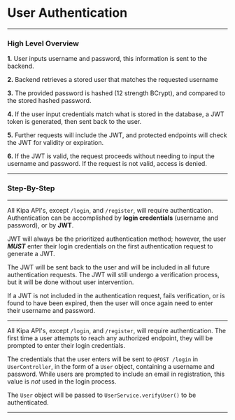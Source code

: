 # **User Authentication** 

___

### High Level Overview

**1.** User inputs username and password, this information is sent to the backend.


**2.** Backend retrieves a stored user that matches the requested username


**3.** The provided password is hashed (12 strength BCrypt), and compared to the stored hashed password.


**4.** If the user input credentials match what is stored in the database, a JWT token is generated, then sent back to the user.


**5.** Further requests will include the JWT, and protected endpoints will check the JWT for validity or expiration.


**6.** If the JWT is valid, the request proceeds without needing to input the username and password. If the request is not valid, access is denied.

___

### Step-By-Step

___


All Kipa API's, except `/login`, and `/register`, will require authentication. Authentication can be accomplished by **login credentials** (username and password), or by **JWT**.

JWT will always be the prioritized authentication method; however, the user _**MUST**_ enter their login credentials on the first authentication request to generate a JWT.

The JWT will be sent back to the user and will be included in all future authentication requests. The JWT will still undergo a verification process, but it will be done without user intervention. 

If a JWT is not included in the authentication request, fails verification, or is found to have been expired, then the user will once again need to enter their username and password.

___

All Kipa API's, except `/login`, and `/register`, will require authentication. The first time a user attempts to reach any authorized endpoint, they will be prompted to enter their login credentials.

The credentials that the user enters will be sent to `@POST /login` in `UserController`, in the form of a `User` object, containing a username and password. While users are prompted to include an email in registration, this value is _not_ used in the login process.

The `User` object will be passed to `UserService.verifyUser()` to be authenticated.

___


